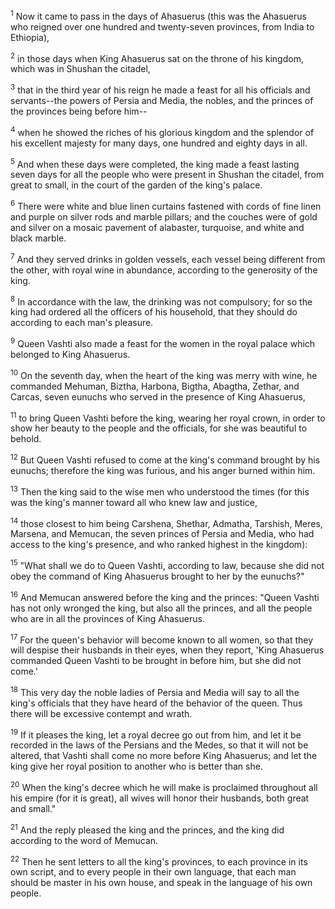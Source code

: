 <sup>1</sup> 
Now it came to pass in the days of Ahasuerus (this was the Ahasuerus who reigned over one hundred and twenty-seven provinces, from India to Ethiopia), 

<sup>2</sup> 
in those days when King Ahasuerus sat on the throne of his kingdom, which was in Shushan the citadel, 

<sup>3</sup> 
that in the third year of his reign he made a feast for all his officials and servants--the powers of Persia and Media, the nobles, and the princes of the provinces being before him-- 

<sup>4</sup> 
when he showed the riches of his glorious kingdom and the splendor of his excellent majesty for many days, one hundred and eighty days in all. 

<sup>5</sup> 
And when these days were completed, the king made a feast lasting seven days for all the people who were present in Shushan the citadel, from great to small, in the court of the garden of the king's palace. 

<sup>6</sup> 
There were white and blue linen curtains fastened with cords of fine linen and purple on silver rods and marble pillars; and the couches were of gold and silver on a mosaic pavement of alabaster, turquoise, and white and black marble. 

<sup>7</sup> 
And they served drinks in golden vessels, each vessel being different from the other, with royal wine in abundance, according to the generosity of the king. 

<sup>8</sup> 
In accordance with the law, the drinking was not compulsory; for so the king had ordered all the officers of his household, that they should do according to each man's pleasure. 

<sup>9</sup> 
Queen Vashti also made a feast for the women in the royal palace which belonged to King Ahasuerus. 

<sup>10</sup> 
On the seventh day, when the heart of the king was merry with wine, he commanded Mehuman, Biztha, Harbona, Bigtha, Abagtha, Zethar, and Carcas, seven eunuchs who served in the presence of King Ahasuerus, 

<sup>11</sup> 
to bring Queen Vashti before the king, wearing her royal crown, in order to show her beauty to the people and the officials, for she was beautiful to behold. 

<sup>12</sup> 
But Queen Vashti refused to come at the king's command brought by his eunuchs; therefore the king was furious, and his anger burned within him. 

<sup>13</sup> 
Then the king said to the wise men who understood the times (for this was the king's manner toward all who knew law and justice, 

<sup>14</sup> 
those closest to him being Carshena, Shethar, Admatha, Tarshish, Meres, Marsena, and Memucan, the seven princes of Persia and Media, who had access to the king's presence, and who ranked highest in the kingdom): 

<sup>15</sup> 
"What shall we do to Queen Vashti, according to law, because she did not obey the command of King Ahasuerus brought to her by the eunuchs?" 

<sup>16</sup> 
And Memucan answered before the king and the princes: "Queen Vashti has not only wronged the king, but also all the princes, and all the people who are in all the provinces of King Ahasuerus. 

<sup>17</sup> 
For the queen's behavior will become known to all women, so that they will despise their husbands in their eyes, when they report, 'King Ahasuerus commanded Queen Vashti to be brought in before him, but she did not come.' 

<sup>18</sup> 
This very day the noble ladies of Persia and Media will say to all the king's officials that they have heard of the behavior of the queen. Thus there will be excessive contempt and wrath. 

<sup>19</sup> 
If it pleases the king, let a royal decree go out from him, and let it be recorded in the laws of the Persians and the Medes, so that it will not be altered, that Vashti shall come no more before King Ahasuerus; and let the king give her royal position to another who is better than she. 

<sup>20</sup> 
When the king's decree which he will make is proclaimed throughout all his empire (for it is great), all wives will honor their husbands, both great and small." 

<sup>21</sup> 
And the reply pleased the king and the princes, and the king did according to the word of Memucan. 

<sup>22</sup> 
Then he sent letters to all the king's provinces, to each province in its own script, and to every people in their own language, that each man should be master in his own house, and speak in the language of his own people.